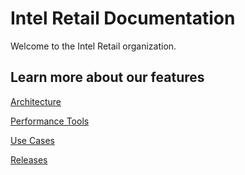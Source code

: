 # Intel Retail Documentation

Welcome to the Intel Retail organization.

## Learn more about our features

[Architecture](./Architecture/pipelines.md)

[Performance Tools](./performance-tools/benchmark.md)

[Use Cases](./use-cases/use-cases.md)

[Releases](./releasenotes.md)

